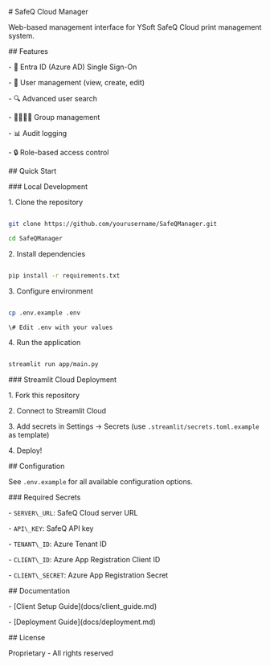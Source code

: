 \# SafeQ Cloud Manager



Web-based management interface for YSoft SafeQ Cloud print management system.



\## Features



\- 🔐 Entra ID (Azure AD) Single Sign-On

\- 👥 User management (view, create, edit)

\- 🔍 Advanced user search

\- 👨‍👩‍👧‍👦 Group management

\- 📊 Audit logging

\- 🔒 Role-based access control



\## Quick Start



\### Local Development



1\. Clone the repository

```bash

git clone https://github.com/yourusername/SafeQManager.git

cd SafeQManager

```



2\. Install dependencies

```bash

pip install -r requirements.txt

```



3\. Configure environment

```bash

cp .env.example .env

\# Edit .env with your values

```



4\. Run the application

```bash

streamlit run app/main.py

```



\### Streamlit Cloud Deployment



1\. Fork this repository

2\. Connect to Streamlit Cloud

3\. Add secrets in Settings → Secrets (use `.streamlit/secrets.toml.example` as template)

4\. Deploy!



\## Configuration



See `.env.example` for all available configuration options.



\### Required Secrets



\- `SERVER\_URL`: SafeQ Cloud server URL

\- `API\_KEY`: SafeQ API key

\- `TENANT\_ID`: Azure Tenant ID

\- `CLIENT\_ID`: Azure App Registration Client ID

\- `CLIENT\_SECRET`: Azure App Registration Secret



\## Documentation



\- \[Client Setup Guide](docs/client\_guide.md)

\- \[Deployment Guide](docs/deployment.md)



\## License



Proprietary - All rights reserved

